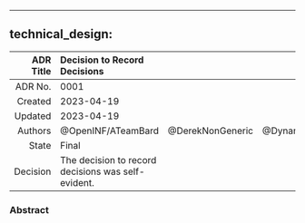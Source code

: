 ----
technical_design:
----

| ADR Title | Decision to Record Decisions | | |
| ---:|:--- |:---:|:----:|
|   ADR No. | 0001 | |
|   Created | 2023-04-19 | |
|   Updated | 2023-04-19 | |
|   Authors | @OpenINF/ATeamBard | @DerekNonGeneric | @DynamicWebPaige |
|     State | Final | |
|  Decision | The decision to record decisions was self-evident. | |

### Abstract

<!-- More may be added. -->
